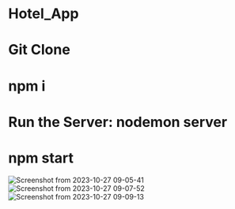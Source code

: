 # Hotel_App
# Git Clone
# npm i
# Run the Server: nodemon server
# npm start
![Screenshot from 2023-10-27 09-05-41](https://github.com/Mbaliii/Hotel_App/assets/124290369/a4f4ea6b-51e7-4666-8316-7f4c0ddb8b98)
![Screenshot from 2023-10-27 09-07-52](https://github.com/Mbaliii/Hotel_App/assets/124290369/921c1842-5453-414e-9f52-2f2dbe857a3e)
![Screenshot from 2023-10-27 09-09-13](https://github.com/Mbaliii/Hotel_App/assets/124290369/1e0cb70e-1606-4683-a302-12627ab971dd)

